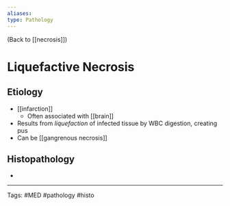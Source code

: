 ```yaml
---
aliases: 
type: Pathology
---
```


(Back to [[necrosis]])

# Liquefactive Necrosis

## Etiology
- [[infarction]]
	- Often associated with [[brain]]
- Results from _liquefaction_ of infected tissue by WBC digestion, creating pus
- Can be [[gangrenous necrosis]]
## Histopathology 
- 

---
Tags: #MED #pathology #histo